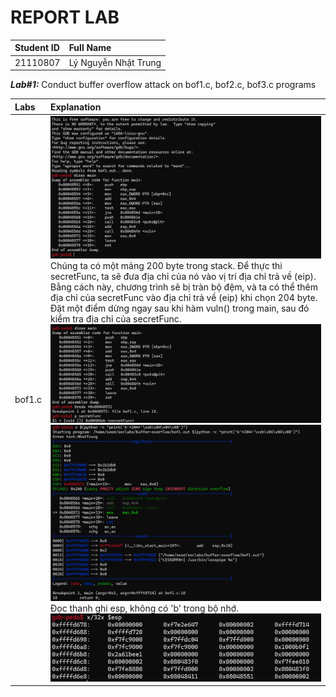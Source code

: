 # REPORT LAB

| Student ID | Full Name |
| :--- | :--- |
| 21110807 | Lý Nguyễn Nhật Trung |

___Lab#1:___ Conduct buffer overflow attack on bof1.c, bof2.c, bof3.c programs

| Labs | Explanation |
| :---| :--- |
| bof1.c | ![alt text](img1.png) Chúng ta có một mảng 200 byte trong stack. Để thực thi secretFunc, ta sẽ đưa địa chỉ của nó vào vị trí địa chỉ trả về (eip). Bằng cách này, chương trình sẽ bị tràn bộ đệm, và ta có thể thêm địa chỉ của secretFunc vào địa chỉ trả về (eip) khi chọn 204 byte. Đặt một điểm dừng ngay sau khi hàm vuln() trong main, sau đó kiểm tra địa chỉ của secretFunc. ![alt text](img2.png) ![alt text](img3.png) Đọc thanh ghi esp, không có 'b' trong bộ nhớ. ![alt text](img4.png) | 
